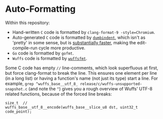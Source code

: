 # Auto-Formatting

Within this repository:
- Hand-written `C` code is formatted by `clang-format-9 -style=Chromium`.
- Auto-generated `C` code is formatted by [`dumbindent`](/cmd/dumbindent),
  which isn't as 'pretty' in some sense, but is [substantially
  faster](https://github.com/google/wuffs/blob/a0f7059eeb022c4dec70ffae4041bcc54f666c0d/cmd/dumbindent/main.go#L32-L44),
  making the edit-compile-run cycle more productive.
- `Go` code is formatted by `gofmt`.
- `Wuffs` code is formatted by [`wuffsfmt`](/cmd/wuffsfmt).

Some C code has empty `//` line-comments, which look superfluous at first, but
force clang-format to break the line. This ensures one element per line (in a
long list) or having a function's name (not just its type) start a line. For
example, `grep ^wuffs_base__utf_8_ release/c/wuffs-unsupported-snapshot.c` (and
note the `^`) gives you a rough overview of Wuffs' UTF-8 related functions,
because of the forced line breaks:

```
size_t  //
wuffs_base__utf_8__encode(wuffs_base__slice_u8 dst, uint32_t code_point);
```
